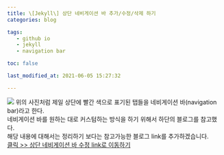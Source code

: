 ```yaml
---
title: \[Jekyll\] 상단 네비게이션 바 추가/수정/삭제 하기
categories: blog

tags:
   - github io
   - jekyll
   - navigation bar

toc: false

last_modified_at: 2021-06-05 15:27:32

---
```

![](https://github.com/choiseonjae/choiseonjae.github.io/blob/master/assets/image.png?raw=true)
위의 사진처럼 제일 상단에 빨간 색으로 표기된 탭들을 네비게이션 바(navigation bar)라고 한다.  
네비게이션 바를 원하는 대로 커스텀하는 방식을 하기 위해서 하단의 블로그를 참고했다.  
해당 내용에 대해서는 정리하기 보다는 참고가능한 블로그 link를 추가하겠습니다.  
[클릭 >> 상단 네비게이션 바 수정 link로 이동하기](https://danggai.github.io/github.io/Jekyll-%EC%83%81%EB%8B%A8-%EB%84%A4%EB%B9%84%EA%B2%8C%EC%9D%B4%EC%85%98%EB%B0%94-%EB%AA%A9%EB%A1%9D-%EB%B0%94%EA%BE%B8%EA%B8%B0!/)
 
<!--stackedit_data:
eyJoaXN0b3J5IjpbMTA2Njg0NTg2NywtNDEzMjk1OTM0LDEyND
I3MjEzMzUsLTE3NjA5MTk5NzMsLTEwNjQxNzU4MDFdfQ==
-->